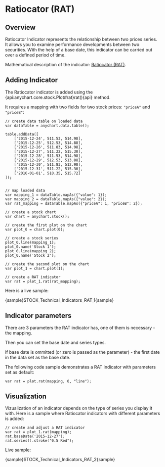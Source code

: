 # Ratiocator (RAT)
## Overview

Ratiocator Indicator represents the relationship between two prices series. It allows you to examine performance developments between two securities. With the help of a base date, this indicator can be carried out over a defined period of time.

Mathematical description of the indicator: [Ratiocator (RAT)](Ratiocator_\(RAT\)).

## Adding Indicator

The Ratiocator indicator is added using the {api:anychart.core.stock.Plot#rat}rat(){api} method. 

It requires a mapping with two fields for two stock prices: `"priceA"` and `"priceB"`:

```
// create data table on loaded data
var dataTable = anychart.data.table();

table.addData([
    ['2015-12-24', 511.53, 514.98],
    ['2015-12-25', 512.53, 514.88],
    ['2015-12-26', 511.83, 514.98],
    ['2015-12-27', 511.22, 515.30],
    ['2015-12-28', 511.53, 514.98],
    ['2015-12-29', 512.53, 513.88],
    ['2015-12-30', 511.83, 512.98],
    ['2015-12-31', 511.22, 515.30],
    ['2016-01-01', 510.35, 515.72]
]);


// map loaded data
var mapping_1 = dataTable.mapAs({"value": 1});
var mapping_2 = dataTable.mapAs({"value": 2});
var rat_mapping = dataTable.mapAs({"priceA": 1, "priceB": 2});

// create a stock chart
var chart = anychart.stock();

// create the first plot on the chart
var plot_0 = chart.plot(0);

// create a stock series
plot_0.line(mapping_1);
plot_0.name('Stock 1');
plot_0.line(mapping_2);
plot_0.name('Stock 2');

// create the second plot on the chart
var plot_1 = chart.plot(1);

// create a RAT indicator
var rat = plot_1.rat(rat_mapping);
```

Here is a live sample:

{sample}STOCK\_Technical\_Indicators\_RAT\_1{sample}

## Indicator parameters

There are 3 parameters the RAT indicator has, one of them is necessary - the mapping.

Then you can set the base date and series types.

If base date is ommitted (or zero is passed as the parameter) - the first date in the data set as the base date.

The following code sample demonstrates a RAT indicator with parameters set as default:

```
var rat = plot.rat(mapping, 0, "line");
```

## Visualization

Vizualization of an indicator depends on the type of series you display it with. Here is a sample where Ratiocator indicators with different parameters is added:

```
// create and adjust a RAT indicator
var rat = plot_1.rat(mapping);
rat.baseDate('2015-12-27');
rat.series().stroke("0.5 Red");
```

Live sample:

{sample}STOCK\_Technical\_Indicators\_RAT\_2{sample}